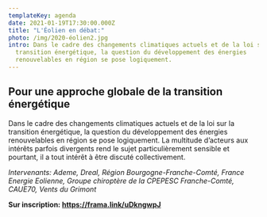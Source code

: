 ```yaml
---
templateKey: agenda
date: 2021-01-19T17:30:00.000Z
title: "L'Éolien en débat:"
photo: /img/2020-éolien2.jpg
intro: Dans le cadre des changements climatiques actuels et de la loi sur la
  transition énergétique, la question du développement des énergies
  renouvelables en région se pose logiquement.
---
```

## Pour une approche globale de la transition énergétique

Dans le cadre des changements climatiques actuels et de la loi sur la transition énergétique, la question du développement des énergies renouvelables en région se pose logiquement. La multitude d’acteurs aux intérêts parfois divergents rend le sujet particulièrement sensible et pourtant, il a tout intérêt à être discuté collectivement.

*Intervenants: Ademe, Dreal, Région Bourgogne-Franche-Comté, France Energie Eolienne, Groupe chiroptère de la CPEPESC Franche-Comté, CAUE70, Vents du Grimont*

**Sur inscription: <https://frama.link/uDkngwpJ>**